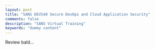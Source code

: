 ```yaml
---
layout: post
title: "SANS DEV540 Secure DevOps and Cloud Application Security"
comments: false
description: "SANS Virtual Training"
keywords: "dummy content"
---
```


Review bald...
